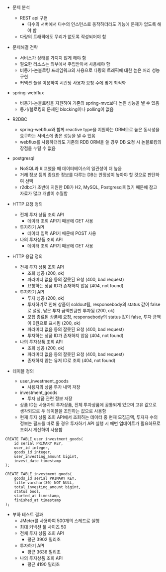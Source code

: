 
* 문제 분석
  * REST api 구현
    * 다수의 서버에서 다수의 인스턴스로 동작하더라도 기능에 문제가 없도록 해야 함
  * 다량의 트래픽에도 무리가 없도록 작성되어야 함


* 문제해결 전략
  * 서비스가 상태를 가지지 않게 해야 함
  * 필요한 리소스는 외부에서 주입받아서 사용해야 함
  * 비동기-논블로킹 프레임워크의 사용으로 다량의 트래픽에 대한 높은 처리 성능 구현
  * 커넥션 풀을 이용하여 시간당 사용자 요청 수에 맞게 최적화
  

* spring-webflux
  * 비동기-논블로킹을 지원하여 기존의 spring-mvc보다 높은 성능을 낼 수 있음
  * 동기/블로킹의 문제인 blocking이나 polling이 없음
  

* R2DBC
  * spring-webflux와 함께 reactive type을 지원하는 ORM으로 높은 동시성을 요구하는 서비스에 좋은 성능을 낼 수 있음
  * webflux를 사용하더라도 기존의 RDB ORM을 쓸 경우 DB 요청 시 논블로킹의 장점을 누릴 수 없음


* postgresql
  * NoSQL과 비교했을 때 데이터베이스의 일관성이 더 높음
  * 거래 정보 등의 종요한 정보를 다루는 DB는 안정성이 높아야 할 것으로 판단하여 선택
  * r2dbc가 초반에 지원한 DB가 H2, MySQL, Postgresql이었기 때문에 참고 자료가 많고 개발이 수월함


* HTTP 요청 정의
  * 전체 투자 상품 조회 API
    * 데이터 조회 API기 때문에 GET 사용
  * 투자하기 API
    * 데이터 입력 API기 때문에 POST 사용
  * 나의 투자상품 조회 API
    * 데이터 조회 API기 때문에 GET 사용


* HTTP 응답 정의
  * 전체 투자 상품 조회 API
    * 조회 성공 (200, ok)
    * 파라미터 없음 등의 잘못된 요청 (400, bad request)
    * 요청하는 상품 ID가 존재하지 않음 (404, not found)
  * 투자하기 API
    * 투자 성공 (200, ok)
    * 투자하기로 인해 상품이 soldout됨, responsebody의 status 값이 false로 설정, 남은 투자 금액만큼만 투자됨 (200, ok)
    * 모집 종료된 상품에 요청, responsebody의 status 값이 false, 투자 금액이 0원으로 표시됨 (200, ok)
    * 파라미터 없음 등의 잘못된 요청 (400, bad request)
    * 투자하는 상품 ID가 존재하지 않음 (404, not found)
  * 나의 투자상품 조회 API
    * 조회 성공 (200, ok)
    * 파라미터 없음 등의 잘못된 요청 (400, bad request)
    * 존재하지 않는 유저 ID로 조회 (404, not found)

  
* 테이블 정의
  * user_investment_goods
    * 사용자의 상품 투자 내역 저장
  * investment_goods
    * 투자 상품 관련 정보 저장
  * 상품 ID는 사용자의 투자상품, 전체 투자상품에 공통되게 있으며 고유 값으로 생각되므로 두 테이블을 조인하는 값으로 사용함
  * 현재 투자 상품 조회 API에서 조회하는 데이터 중 현재 모집금액, 투자자 수의 정보는 필드를 따로 둘 경우 투자하기 API 실행 시 매번 업데이트가 필요하므로 조회시 계산하여 사용함 
```
CREATE TABLE user_investment_goods(
    id serial PRIMARY KEY,
    user_id integer,
    goods_id integer,
    user_investing_amount bigint,
    invest_date timestamp
);
```
```
CREATE TABLE investment_goods(
    goods_id serial PRIMARY KEY,
    title varchar(30) NOT NULL,
    total_investing_amount bigint,
    status bool,
    started_at timestamp,
    finished_at timestamp
);
```

* 부하 테스트 결과
  * JMeter를 사용하여 500개의 스레드로 실행
  * 최대 커넥션 풀 사이즈 50
  * 전체 투자 상품 조회 API
    * 평균 3902 밀리초
  * 투자하기 API
    * 평균 3636 밀리초
  * 나의 투자상품 조회 API
    * 평균 4190 밀리초

